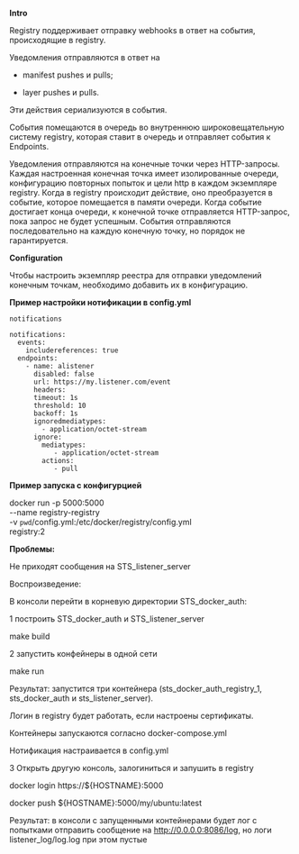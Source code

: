 
**Intro**

Registry поддерживает отправку webhooks в ответ на события, происходящие в registry.

Уведомления отправляются в ответ на

- manifest pushes и pulls;

- layer pushes и pulls.

Эти действия сериализуются в события.

События помещаются в очередь во внутреннюю широковещательную систему registry, которая ставит в очередь и отправляет события к Endpoints.

Уведомления отправляются на конечные точки через HTTP-запросы. Каждая настроенная конечная точка имеет изолированные очереди, конфигурацию повторных попыток и цели http в каждом экземпляре registry. Когда в registry происходит действие, оно преобразуется в событие, которое помещается в памяти очереди. Когда событие достигает конца очереди, к конечной точке отправляется HTTP-запрос, пока запрос не будет успешным. События отправляются последовательно на каждую конечную точку, но порядок не гарантируется.

**Configuration**

Чтобы настроить экземпляр реестра для отправки уведомлений конечным точкам, необходимо добавить их в конфигурацию.


**Пример настройки нотификации в config.yml**

```
notifications

notifications:
  events:
    includereferences: true
  endpoints:
    - name: alistener
      disabled: false
      url: https://my.listener.com/event
      headers: 
      timeout: 1s
      threshold: 10
      backoff: 1s
      ignoredmediatypes:
        - application/octet-stream
      ignore:
        mediatypes:
           - application/octet-stream
        actions:
           - pull
```
**Пример запуска с конфигурцией**

docker run -p 5000:5000 \
            --name registry-registry \
            -v `pwd`/config.yml:/etc/docker/registry/config.yml \
             registry:2

**Проблемы:**

Не приходят сообщения на STS_listener_server

Воспроизведение:

В консоли перейти в корневую директории STS_docker_auth:

1 построить STS_docker_auth и STS_listener_server

  make build

2 запустить конфейнеры в одной сети 

  make run

Результат: запустится три контейнера (sts_docker_auth_registry_1, sts_docker_auth и sts_listener_server).

Логин в registry будет работать, если настроены сертификаты.

Контейнеры запускаются согласно docker-compose.yml

Нотификация настраивается в config.yml

3 Открыть другую консоль, залогиниться и запушить в registry

docker login https://${HOSTNAME}:5000

docker push ${HOSTNAME}:5000/my/ubuntu:latest

Результат: в консоли с запущенными контейнерами будет лог с попытками отправить сообщение на http://0.0.0.0:8086/log, но логи listener_log/log.log при этом пустые

